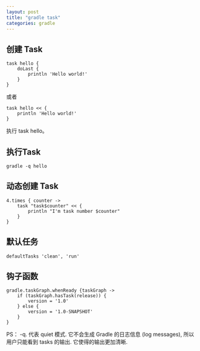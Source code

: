 ```yaml
---
layout: post
title: "gradle task"
categories: gradle
---
```


## 创建 Task

```
task hello {
    doLast {
        println 'Hello world!'
    }
}

```

或者

```
task hello << {
    println 'Hello world!'
}
```

执行 task hello。

## 执行Task

```
gradle -q hello
```

## 动态创建 Task

```
4.times { counter ->
    task "task$counter" << {
        println "I'm task number $counter"
    }
}
```

## 默认任务

```
defaultTasks 'clean', 'run'
```

## 钩子函数

```
gradle.taskGraph.whenReady {taskGraph ->
    if (taskGraph.hasTask(release)) {
        version = '1.0'
    } else {
        version = '1.0-SNAPSHOT'
    }
}
```

PS：
-q. 代表 quiet 模式. 它不会生成 Gradle 的日志信息 (log messages), 所以用户只能看到 tasks 的输出. 它使得的输出更加清晰.